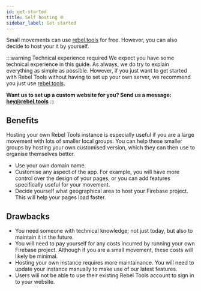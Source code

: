 ```yaml
---
id: get-started
title: Self hosting 🌐
sidebar_label: Get started
---
```


Small movements can use [rebel.tools](https://rebel.tools) for free. However, you can also decide to host your it by yourself.

:::warning Technical experience required
We expect you have some technical experience in this guide. As always, we do try to explain everything as simple as possible. However, if you just want to get started with Rebel Tools without having to set up your own server, we recommend you just use [rebel.tools](https://rebel.tools).

**Want us to set up a custom website for you? Send us a message: hey@rebel.tools**
:::

## Benefits
Hosting your own Rebel Tools instance is especially useful if you are a large movement with lots of smaller local groups. You can help these smaller groups by hosting your own customised version, which they can then use to organise themselves better.
- Use your own domain name.
- Customise any aspect of the app. For example, you will have more control over the design of  your pages, or you can add features specifically useful for your movement.
- Decide yourself what geographical area to host your Firebase project. This will help your pages load faster.

## Drawbacks
- You need someone with technical knowledge; not just today, but also to maintain it in the future.
- You will need to pay yourself for any costs incurred by running your own Firebase project. Although if you are a small movement, these costs will likely be minimal.
- Hosting your own instance requires more maintainance. You will need to update your instance manually to make use of our latest features.
- Users will not be able to use their existing Rebel Tools account to sign in to your website.

